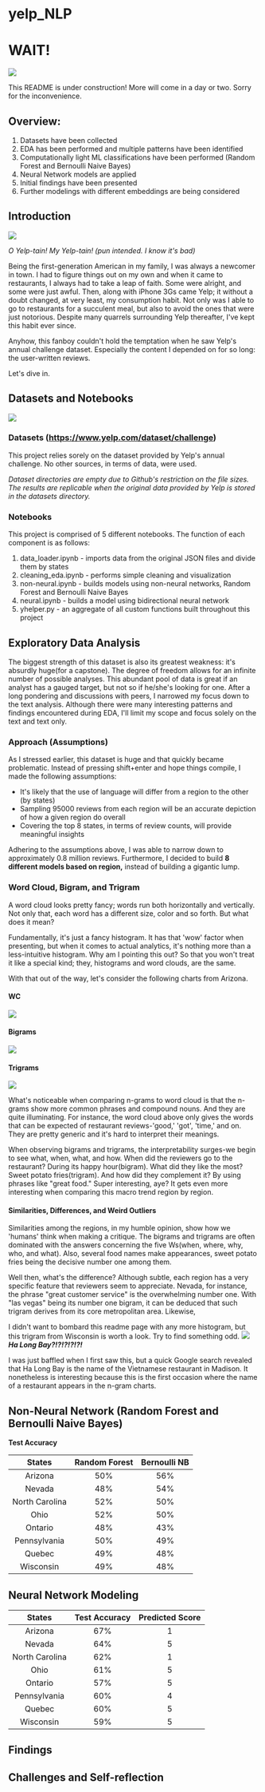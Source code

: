 # yelp_NLP
# WAIT!
![](/images/caution.jpeg)

This README is under construction! More will come in a day or two. Sorry for the inconvenience.

## Overview:
 1. Datasets have been collected
 2. EDA has been performed and multiple patterns have been identified
 3. Computationally light ML classifications have been performed (Random Forest and Bernoulli Naive Bayes)
 4. Neural Network models are applied
 5. Initial findings have been presented
 6. Further modelings with different embeddings are being considered

## Introduction
![](/images/captain.gif)

*O Yelp-tain! My Yelp-tain! (pun intended. I know it's bad)*

Being the first-generation American in my family, I was always a newcomer in town. I had to figure things out on my own and when it came to restaurants, I always had to take a leap of faith. Some were alright, and some were just awful. Then, along with iPhone 3Gs came Yelp; it without a doubt changed, at very least, my consumption habit. Not only was I able to go to restaurants for a succulent meal, but also to avoid the ones that were just notorious. Despite many quarrels surrounding Yelp thereafter, I've kept this habit ever since.

Anyhow, this fanboy couldn't hold the temptation when he saw Yelp's annual challenge dataset. Especially the content I depended on for so long: the user-written reviews.

Let's dive in.


## Datasets and Notebooks
![](/images/yelp.png)
### Datasets (https://www.yelp.com/dataset/challenge)
This project relies sorely on the dataset provided by Yelp's annual challenge. No other sources, in terms of data, were used.

*Dataset directories are empty due to Github's restriction on the file sizes. The results are replicable when the original data provided by Yelp is stored in the datasets directory.*

### Notebooks
This project is comprised of 5 different notebooks. The function of each component is as follows:
1. data_loader.ipynb - imports data from the original JSON files and divide them by states
2. cleaning_eda.ipynb - performs simple cleaning and visualization
3. non-neural.ipynb - builds models using non-neural networks, Random Forest and Bernoulli Naive Bayes
4. neural.ipynb - builds a model using bidirectional neural network
5. yhelper.py - an aggregate of all custom functions built throughout this project


## Exploratory Data Analysis
The biggest strength of this dataset is also its greatest weakness: it's absurdly huge(for a capstone). The degree of freedom allows for an infinite number of possible analyses. This abundant pool of data is great if an analyst has a gauged target, but not so if he/she's looking for one. After a long pondering and discussions with peers, I narrowed my focus down to the text analysis. Although there were many interesting patterns and findings encountered during EDA, I'll limit my scope and focus solely on the text and text only.

### Approach (Assumptions)
As I stressed earlier, this dataset is huge and that quickly became problematic. Instead of pressing shift+enter and hope things compile, I made the following assumptions:
* It's likely that the use of language will differ from a region to the other (by states)
* Sampling 95000 reviews from each region will be an accurate depiction of how a given region do overall
* Covering the top 8 states, in terms of review counts, will provide meaningful insights

Adhering to the assumptions above, I was able to narrow down to approximately 0.8 million reviews. Furthermore, I decided to build **8 different models based on region,** instead of building a gigantic lump.

### Word Cloud, Bigram, and Trigram
A word cloud looks pretty fancy; words run both horizontally and vertically. Not only that, each word has a different size, color and so forth. But what does it mean?

Fundamentally, it's just a fancy histogram. It has that 'wow' factor when presenting, but when it comes to actual analytics, it's nothing more than a less-intuitive histogram. Why am I pointing this out? So that you won't treat it like a special kind; they, histograms and word clouds, are the same.

With that out of the way, let's consider the following charts from Arizona.

#### WC
![](/images/wc_az.png)
#### Bigrams
![](/images/az_bi.png)
#### Trigrams
![](/images/az_tri.png)

What's noticeable when comparing n-grams to word cloud is that the n-grams show more common phrases and compound nouns. And they are quite illuminating. For instance, the word cloud above only gives the words that can be expected of restaurant reviews-'good,' 'got', 'time,' and on. They are pretty generic and it's hard to interpret their meanings.

When observing bigrams and trigrams, the interpretability surges-we begin to see what, when, what, and how. When did the reviewers go to the restaurant? During its happy hour(bigram). What did they like the most? Sweet potato fries(trigram). And how did they complement it? By using phrases like "great food." Super interesting, aye? It gets even more interesting when comparing this macro trend region by region.

#### Similarities, Differences, and Weird Outliers
Similarities among the regions, in my humble opinion, show how we 'humans' think when making a critique. The bigrams and trigrams are often dominated with the answers concerning the five Ws(when, where, why, who, and what). Also, several food names make appearances, sweet potato fries being the decisive number one among them.

Well then, what's the difference? Although subtle, each region has a very specific feature that reviewers seem to appreciate. Nevada, for instance, the phrase "great customer service" is the overwhelming number one. With "las vegas" being its number one bigram, it can be deduced that such trigram derives from its core metropolitan area. Likewise,

I didn't want to bombard this readme page with any more histogram, but this trigram from Wisconsin is worth a look. Try to find something odd.
![](/images/wi_tri.png)
***Ha Long Bay?!?!?!?!?!***

I was just baffled when I first saw this, but a quick Google search revealed that Ha Long Bay is the name of the Vietnamese restaurant in Madison. It nonetheless is interesting because this is the first occasion where the name of a restaurant appears in the n-gram charts.

## Non-Neural Network (Random Forest and Bernoulli Naive Bayes)


**Test Accuracy**

|   States   | Random Forest| Bernoulli NB |
| :--------: | :----------: | :-----------:|
| Arizona    |      50%     |      56%     |
| Nevada     |      48%     |      54%     |
| North Carolina |  52%     |      50%     |
| Ohio | 52% | 50%|
| Ontario | 48% | 43%|
| Pennsylvania | 50% | 49%|
| Quebec | 49% | 48% |
| Wisconsin | 49% | 48% |

## Neural Network Modeling

|States| Test Accuracy | Predicted Score |
| :--------: | :----------: | :-----------:|
| Arizona    |      67%    |      1     |
| Nevada     |      64%     |      5     |
| North Carolina |  62%     |      1     |
| Ohio | 61% | 5 |
| Ontario | 57% | 5|
| Pennsylvania | 60% | 4 |
| Quebec | 60% | 5 |
| Wisconsin | 59% | 5 |



## Findings




## Challenges and Self-reflection
